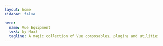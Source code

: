 ```yaml
---
layout: home
sidebar: false

hero:
  name: Vue Equipment
  text: by MaaS
  tagline: A magic collection of Vue composables, plugins and utilities
---
```

